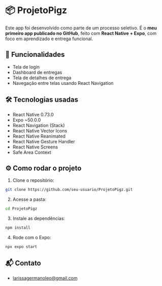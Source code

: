 # 📦 ProjetoPigz

Este app foi desenvolvido como parte de um processo seletivo. É o **meu primeiro app publicado no GitHub**, feito com **React Native + Expo**, com foco em aprendizado e entrega funcional.

## 🚀 Funcionalidades
- Tela de login
- Dashboard de entregas
- Tela de detalhes de entrega
- Navegação entre telas usando React Navigation

## 🛠️ Tecnologias usadas
- React Native 0.73.0
- Expo ~50.0.0
- React Navigation (Stack)
- React Native Vector Icons
- React Native Reanimated
- React Native Gesture Handler
- React Native Screens
- Safe Area Context


## ⚙️ Como rodar o projeto
1. Clone o repositório:
```bash
git clone https://github.com/seu-usuario/ProjetoPigz.git
```

2. Acesse a pasta:
```bash
cd ProjetoPigz
```

3. Instale as dependências:
```bash
npm install
```

4. Rode com o Expo:
```bash
npx expo start
```

## 📬 Contato
- larissagermanoleo@gmail.com
